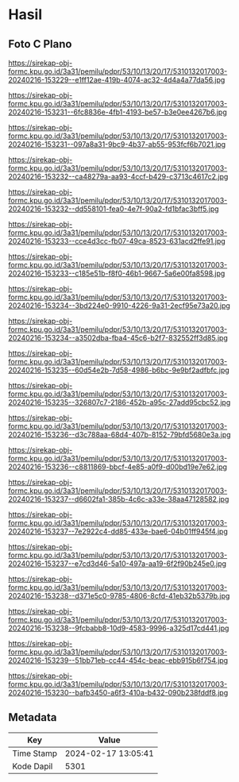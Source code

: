 # Hasil

## Foto C Plano

https://sirekap-obj-formc.kpu.go.id/3a31/pemilu/pdpr/53/10/13/20/17/5310132017003-20240216-153229--e1ff12ae-419b-4074-ac32-4d4a4a77da56.jpg

https://sirekap-obj-formc.kpu.go.id/3a31/pemilu/pdpr/53/10/13/20/17/5310132017003-20240216-153231--6fc8836e-4fb1-4193-be57-b3e0ee4267b6.jpg

https://sirekap-obj-formc.kpu.go.id/3a31/pemilu/pdpr/53/10/13/20/17/5310132017003-20240216-153231--097a8a31-9bc9-4b37-ab55-953fcf6b7021.jpg

https://sirekap-obj-formc.kpu.go.id/3a31/pemilu/pdpr/53/10/13/20/17/5310132017003-20240216-153232--ca48279a-aa93-4ccf-b429-c3713c4617c2.jpg

https://sirekap-obj-formc.kpu.go.id/3a31/pemilu/pdpr/53/10/13/20/17/5310132017003-20240216-153232--dd558101-fea0-4e7f-90a2-fd1bfac3bff5.jpg

https://sirekap-obj-formc.kpu.go.id/3a31/pemilu/pdpr/53/10/13/20/17/5310132017003-20240216-153233--cce4d3cc-fb07-49ca-8523-631acd2ffe91.jpg

https://sirekap-obj-formc.kpu.go.id/3a31/pemilu/pdpr/53/10/13/20/17/5310132017003-20240216-153233--c185e51b-f8f0-46b1-9667-5a6e00fa8598.jpg

https://sirekap-obj-formc.kpu.go.id/3a31/pemilu/pdpr/53/10/13/20/17/5310132017003-20240216-153234--3bd224e0-9910-4226-9a31-2ecf95e73a20.jpg

https://sirekap-obj-formc.kpu.go.id/3a31/pemilu/pdpr/53/10/13/20/17/5310132017003-20240216-153234--a3502dba-fba4-45c6-b2f7-832552ff3d85.jpg

https://sirekap-obj-formc.kpu.go.id/3a31/pemilu/pdpr/53/10/13/20/17/5310132017003-20240216-153235--60d54e2b-7d58-4986-b6bc-9e9bf2adfbfc.jpg

https://sirekap-obj-formc.kpu.go.id/3a31/pemilu/pdpr/53/10/13/20/17/5310132017003-20240216-153235--326807c7-2186-452b-a95c-27add95cbc52.jpg

https://sirekap-obj-formc.kpu.go.id/3a31/pemilu/pdpr/53/10/13/20/17/5310132017003-20240216-153236--d3c788aa-68d4-407b-8152-79bfd5680e3a.jpg

https://sirekap-obj-formc.kpu.go.id/3a31/pemilu/pdpr/53/10/13/20/17/5310132017003-20240216-153236--c8811869-bbcf-4e85-a0f9-d00bd19e7e62.jpg

https://sirekap-obj-formc.kpu.go.id/3a31/pemilu/pdpr/53/10/13/20/17/5310132017003-20240216-153237--d6602fa1-385b-4c6c-a33e-38aa47128582.jpg

https://sirekap-obj-formc.kpu.go.id/3a31/pemilu/pdpr/53/10/13/20/17/5310132017003-20240216-153237--7e2922c4-dd85-433e-bae6-04b01ff945f4.jpg

https://sirekap-obj-formc.kpu.go.id/3a31/pemilu/pdpr/53/10/13/20/17/5310132017003-20240216-153237--e7cd3d46-5a10-497a-aa19-6f2f90b245e0.jpg

https://sirekap-obj-formc.kpu.go.id/3a31/pemilu/pdpr/53/10/13/20/17/5310132017003-20240216-153238--d371e5c0-9785-4806-8cfd-41eb32b5379b.jpg

https://sirekap-obj-formc.kpu.go.id/3a31/pemilu/pdpr/53/10/13/20/17/5310132017003-20240216-153238--9fcbabb8-10d9-4583-9996-a325d17cd441.jpg

https://sirekap-obj-formc.kpu.go.id/3a31/pemilu/pdpr/53/10/13/20/17/5310132017003-20240216-153239--51bb71eb-cc44-454c-beac-ebb915b6f754.jpg

https://sirekap-obj-formc.kpu.go.id/3a31/pemilu/pdpr/53/10/13/20/17/5310132017003-20240216-153230--bafb3450-a6f3-410a-b432-090b238fddf8.jpg


## Metadata

| Key        | Value               |
| ---------- | ------------------- |
| Time Stamp | 2024-02-17 13:05:41 |
| Kode Dapil | 5301                |



